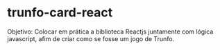 # trunfo-card-react

Objetivo: Colocar em prática a biblioteca Reactjs juntamente com lógica javascript, afim de criar como se fosse um jogo de Trunfo.
